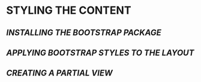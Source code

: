 <h1>STYLING THE CONTENT</h1>
<h2><i>INSTALLING THE BOOTSTRAP PACKAGE</i></h2>
<h2><i>APPLYING BOOTSTRAP STYLES TO THE LAYOUT</i></h2>
<h2><i>CREATING A PARTIAL VIEW</i></h2>